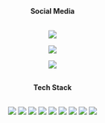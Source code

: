 <div align="center">

##

#### Social Media

##

<p>

[<img src="https://img.shields.io/badge/-LinkedIn-1b2638?style=for-the-badge&logo=LinkedIn&logoColor=A73689"/>](www.linkedin.com/in/cichostepski-mateusz)

</p>
<p>

[<img src="https://img.shields.io/badge/-Github-1b2638?style=for-the-badge&logo=GitHub&logoColor=A73689"/>](https://github.com/Matiixx/)

</p>
<p>

[<img src="https://img.shields.io/badge/-Discord-1b2638?style=for-the-badge&logo=Discord&logoColor=A73689"/>](https://discord.com/users/682960782098563110)

</p>

##

#### Tech Stack

##

<p>

<img src="https://img.shields.io/badge/-TypeScript-1b2638?style=for-the-badge&logo=TypeScript&logoColor=A73689"/>
<img src="https://img.shields.io/badge/-JavaScript-1b2638?style=for-the-badge&logo=JavaScript&logoColor=A73689"/>
<img src="https://img.shields.io/badge/-React-1b2638?style=for-the-badge&logo=React&logoColor=A73689"/>
<img src="https://img.shields.io/badge/-Next.js-1b2638?style=for-the-badge&logo=Next.js&logoColor=A73689"/>
<img src="https://img.shields.io/badge/-Tailwind%20CSS-1b2638?style=for-the-badge&logo=Tailwind%20CSS&logoColor=A73689"/>
<img src="https://img.shields.io/badge/-Tailwind%20CSS-1b2638?style=for-the-badge&logo=Tailwind%20CSS&logoColor=A73689"/>
<img src="https://img.shields.io/badge/-C-1b2638?style=for-the-badge&logo=C&logoColor=A73689"/>
<img src="https://img.shields.io/badge/-C++-1b2638?style=for-the-badge&logo=C%2B%2B&logoColor=A73689"/>
<img src="https://img.shields.io/badge/-Postman-1b2638?style=for-the-badge&logo=Postman&logoColor=A73689"/>

</p>

</div>
